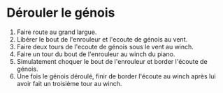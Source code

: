 # Dérouler le génois

1. Faire route au grand largue.
2. Libérer le bout de l'enrouleur et l'ecoute de génois au vent.
3. Faire deux tours de l'ecoute de génois sous le vent au winch.
4. Faire un tour du bout de l'enrouleur au winch du piano.
5. Simulatement choquer le bout de l'enrouleur et border l'écoute de génois.
6. Une fois le génois déroulé, finir de border l'écoute au winch après lui avoir fait un troisième tour au winch.
